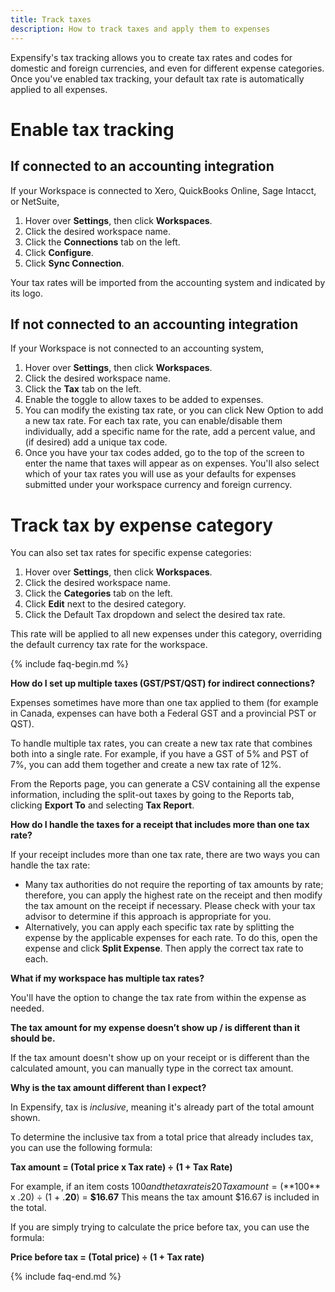 ```yaml
---
title: Track taxes
description: How to track taxes and apply them to expenses
---
```

Expensify's tax tracking allows you to create tax rates and codes for domestic and foreign currencies, and even for different expense categories. Once you've enabled tax tracking, your default tax rate is automatically applied to all expenses. 

# Enable tax tracking 

## If connected to an accounting integration

If your Workspace is connected to Xero, QuickBooks Online, Sage Intacct, or NetSuite, 

1. Hover over **Settings**, then click **Workspaces**.
2. Click the desired workspace name.
3. Click the **Connections** tab on the left.
4. Click **Configure**.
5. Click **Sync Connection**. 

Your tax rates will be imported from the accounting system and indicated by its logo.

## If not connected to an accounting integration

If your Workspace is not connected to an accounting system, 

1. Hover over **Settings**, then click **Workspaces**.
2. Click the desired workspace name.
3. Click the **Tax** tab on the left.
4. Enable the toggle to allow taxes to be added to expenses.
5. You can modify the existing tax rate, or you can click New Option to add a new tax rate. For each tax rate, you can enable/disable them individually, add a specific name for the rate, add a percent value, and (if desired) add a unique tax code. 
6. Once you have your tax codes added, go to the top of the screen to enter the name that taxes will appear as on expenses. You'll also select which of your tax rates you will use as your defaults for expenses submitted under your workspace currency and foreign currency. 

# Track tax by expense category

You can also set tax rates for specific expense categories:

1. Hover over **Settings**, then click **Workspaces**.
2. Click the desired workspace name.
3. Click the **Categories** tab on the left.
4. Click **Edit** next to the desired category.
5. Click the Default Tax dropdown and select the desired tax rate.

This rate will be applied to all new expenses under this category, overriding the default currency tax rate for the workspace.

{% include faq-begin.md %}

**How do I set up multiple taxes (GST/PST/QST) for indirect connections?**

Expenses sometimes have more than one tax applied to them (for example in Canada, expenses can have both a Federal GST and a provincial PST or QST). 

To handle multiple tax rates, you can create a new tax rate that combines both into a single rate. For example, if you have a GST of 5% and PST of 7%, you can add them together and create a new tax rate of 12%.

From the Reports page, you can generate a CSV containing all the expense information, including the split-out taxes by going to the Reports tab, clicking **Export To** and selecting **Tax Report**. 

**How do I handle the taxes for a receipt that includes more than one tax rate?**

If your receipt includes more than one tax rate, there are two ways you can handle the tax rate:

- Many tax authorities do not require the reporting of tax amounts by rate; therefore, you can apply the highest rate on the receipt and then modify the tax amount on the receipt if necessary. Please check with your tax advisor to determine if this approach is appropriate for you.
- Alternatively, you can apply each specific tax rate by splitting the expense by the applicable expenses for each rate. To do this, open the expense and click **Split Expense**. Then apply the correct tax rate to each.

**What if my workspace has multiple tax rates?**

You'll have the option to change the tax rate from within the expense as needed.

**The tax amount for my expense doesn’t show up / is different than it should be.**

If the tax amount doesn't show up on your receipt or is different than the calculated amount, you can manually type in the correct tax amount.

**Why is the tax amount different than I expect?**

In Expensify, tax is *inclusive*, meaning it's already part of the total amount shown.

To determine the inclusive tax from a total price that already includes tax, you can use the following formula:

**Tax amount = (Total price x Tax rate) ÷ (1 + Tax Rate)**

For example, if an item costs $100  and the tax rate is 20%:
Tax amount = (**$100** x .20) ÷ (1 + .**20**) = **$16.67**
This means the tax amount $16.67 is included in the total.

If you are simply trying to calculate the price before tax, you can use the formula: 

**Price before tax = (Total price) ÷ (1 + Tax rate)**

{% include faq-end.md %}
